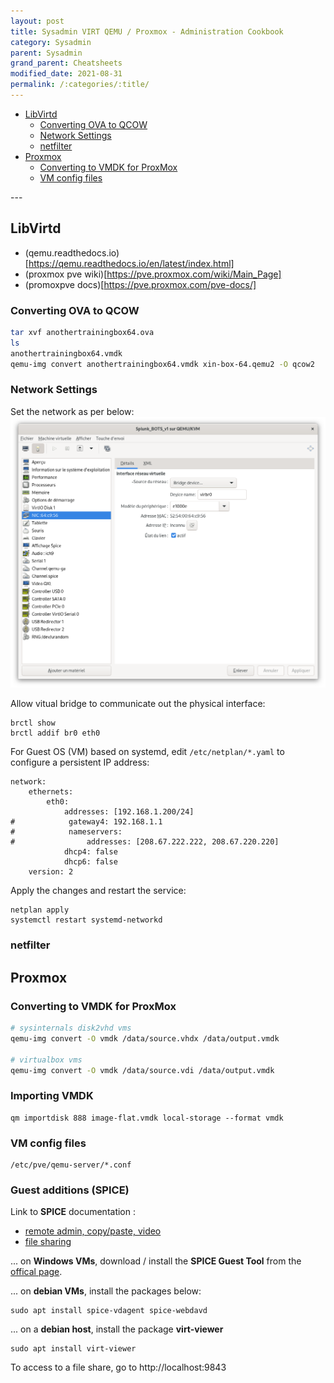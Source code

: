 ```yaml
---
layout: post
title: Sysadmin VIRT QEMU / Proxmox - Administration Cookbook
category: Sysadmin
parent: Sysadmin
grand_parent: Cheatsheets  
modified_date: 2021-08-31
permalink: /:categories/:title/
---
```


<!-- vscode-markdown-toc -->
* [LibVirtd](#LibVirtd)
	* [Converting OVA to QCOW](#ConvertingOVAtoQCOW)
	* [ Network Settings](#NetworkSettings)
	* [ netfilter](#netfilter)
* [Proxmox](#Proxmox)
	* [Converting to VMDK for ProxMox](#ConvertingtoVMDKforProxMox)
	* [ VM config files](#VMconfigfiles)

<!-- vscode-markdown-toc-config
	numbering=false
	autoSave=true
	/vscode-markdown-toc-config -->
<!-- /vscode-markdown-toc -->---

## <a name='LibVirtd'></a>LibVirtd

- (qemu.readthedocs.io)[https://qemu.readthedocs.io/en/latest/index.html]
- (proxmox pve wiki)[https://pve.proxmox.com/wiki/Main_Page]
- (promoxpve docs)[https://pve.proxmox.com/pve-docs/]

### <a name='ConvertingOVAtoQCOW'></a>Converting OVA to QCOW
```sh
tar xvf anothertrainingbox64.ova
ls
anothertrainingbox64.vmdk
qemu-img convert anothertrainingbox64.vmdk xin-box-64.qemu2 -O qcow2
```

### <a name='NetworkSettings'></a>Network Settings

Set the network as per below:
![.](/assets/images/qemu-vm-network-settings.png)

Allow vitual bridge to communicate out the physical interface:
```
brctl show
brctl addif br0 eth0
```

For Guest OS (VM) based on systemd, edit ```/etc/netplan/*.yaml``` to configure a persistent IP address:
```
network:
    ethernets:
        eth0:
            addresses: [192.168.1.200/24]
#            gateway4: 192.168.1.1
#            nameservers:
#                addresses: [208.67.222.222, 208.67.220.220]
            dhcp4: false
            dhcp6: false
    version: 2
```

Apply the changes and restart the service:
```
netplan apply
systemctl restart systemd-networkd
```

### <a name='netfilter'></a>netfilter


## <a name='Proxmox'></a>Proxmox

### <a name='ConvertingtoVMDKforProxMox'></a>Converting to VMDK for ProxMox
```sh
# sysinternals disk2vhd vms
qemu-img convert -O vmdk /data/source.vhdx /data/output.vmdk

# virtualbox vms
qemu-img convert -O vmdk /data/source.vdi /data/output.vmdk
```

### <a name='ConvertingtoVMDKforProxMox'></a>Importing VMDK
```
qm importdisk 888 image-flat.vmdk local-storage --format vmdk
```

### <a name='VMconfigfiles'></a>VM config files 

```
/etc/pve/qemu-server/*.conf
```

### <a name='VMconfigfiles'></a>Guest additions (SPICE)

Link to **SPICE** documentation :
- [remote admin, copy/paste, video](https://pve.proxmox.com/wiki/SPICE)
- [file sharing](https://pve.proxmox.com/pve-docs/pve-admin-guide.html#qm_spice_enhancements)

... on **Windows VMs**, download / install the **SPICE Guest Tool** from the [offical page](https://www.spice-space.org/download/binaries/spice-guest-tools/). 

... on **debian VMs**, install the packages below:
```
sudo apt install spice-vdagent spice-webdavd 
```

... on a **debian host**, install the package **virt-viewer**
```
sudo apt install virt-viewer
```

To access to a file share, go to http://localhost:9843